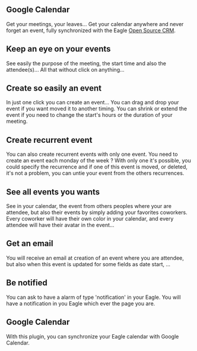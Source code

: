 Google Calendar
---------------

Get your meetings, your leaves... Get your calendar anywhere and never
forget an event, fully synchronized with the Eagle <a href="https://www.eagle.com/page/crm">Open Source CRM</a>.

Keep an eye on your events
--------------------------

See easily the purpose of the meeting, the start time and also the
attendee(s)... All that without click on anything...

Create so easily an event
-------------------------

In just one click you can create an event...  You can drag and drop your event
if you want moved it to another timing.  You can shrink or extend the event if
you need to change the start's hours or the duration of your meeting.

Create recurrent event
----------------------

You can also create recurrent events with only one event.  You need to create
an event each monday of the week ? With only one it's possible, you could
specify the recurrence and if one of this event is moved, or deleted, it's not
a problem, you can untie your event from the others recurrences.

See all events you wants
------------------------

See in your calendar, the event from others peoples where your are attendee,
but also their events by simply adding your favorites coworkers.  Every
coworker will have their own color in your calendar, and every attendee will
have their avatar in the event...

Get an email
------------

You will receive an email at creation of an event where you are attendee, but
also when this event is updated for some fields as date start, ...

Be notified
-----------

You can ask to have a alarm of type 'notification' in your Eagle.  You will have
a notification in you Eagle which ever the page you are.

Google Calendar
---------------

With this plugin, you can synchronize your Eagle calendar with Google Calendar.

